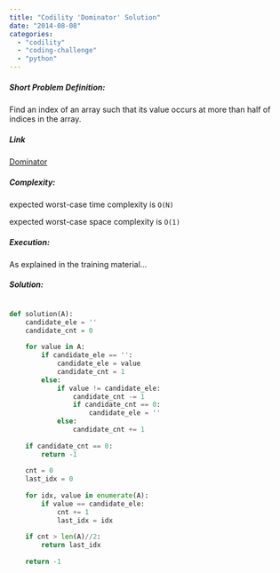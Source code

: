 ```yaml
---
title: "Codility 'Dominator' Solution"
date: "2014-08-08"
categories: 
  - "codility"
  - "coding-challenge"
  - "python"
---
```


##### Short Problem Definition:

Find an index of an array such that its value occurs at more than half of indices in the array.

##### Link

[Dominator](https://codility.com/demo/take-sample-test/dominator)

##### Complexity:

expected worst-case time complexity is `O(N)`

expected worst-case space complexity is `O(1)`

##### Execution:

As explained in the training material...

##### Solution:

```python

def solution(A):
    candidate_ele = ''
    candidate_cnt = 0
    
    for value in A:
        if candidate_ele == '':
            candidate_ele = value
            candidate_cnt = 1
        else:
            if value != candidate_ele:
                candidate_cnt -= 1
                if candidate_cnt == 0:
                    candidate_ele = ''
            else:
                candidate_cnt += 1
        
    if candidate_cnt == 0:
        return -1
        
    cnt = 0
    last_idx = 0
    
    for idx, value in enumerate(A):
        if value == candidate_ele:
            cnt += 1
            last_idx = idx
            
    if cnt > len(A)//2:
        return last_idx
        
    return -1
```
